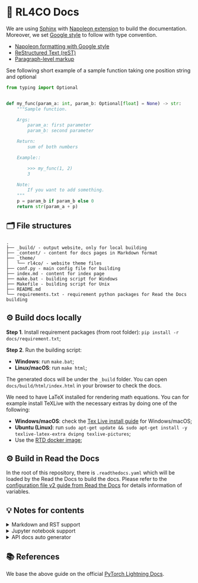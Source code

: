 # 📑 RL4CO Docs

We are using [Sphinx](https://www.sphinx-doc.org/en/master/) with [Napoleon extension](https://www.sphinx-doc.org/en/master/usage/extensions/napoleon.html) to build the documentation.
Moreover, we set [Google style](https://google.github.io/styleguide/pyguide.html) to follow with type convention.

- [Napoleon formatting with Google style](https://sphinxcontrib-napoleon.readthedocs.io/en/latest/example_google.html)
- [ReStructured Text (reST)](https://docs.pylonsproject.org/projects/docs-style-guide/)
- [Paragraph-level markup](https://www.sphinx-doc.org/en/master/usage/restructuredtext/basics.html#paragraphs)

See following short example of a sample function taking one position string and optional

```python
from typing import Optional


def my_func(param_a: int, param_b: Optional[float] = None) -> str:
    """Sample function.

    Args:
        param_a: first parameter
        param_b: second parameter

    Return:
        sum of both numbers

    Example::

        >>> my_func(1, 2)
        3

    Note:
        If you want to add something.
    """
    p = param_b if param_b else 0
    return str(param_a + p)
```

## 🗂️ File structures

```
.
├── _build/ - output website, only for local building
├── _content/ - content for docs pages in Markdown format 
├── _theme/
│   └── rl4co/ - website theme files
├── conf.py - main config file for building
├── index.md - content for index page
├── make.bat - building script for Windows
├── Makefile - building script for Unix
├── README.md
└── requirements.txt - requirement python packages for Read the Docs building
```

##  ⚙️ Build docs locally

**Step 1**. Install requirement packages (from root folder): `pip install -r docs/requirement.txt`;

**Step 2**. Run the building script:

- **Windows**: run `make.bat`;
- **Linux/macOS**: run `make html`;

The generated docs will be under the `_build` folder. You can open `docs/build/html/index.html` in your browser to check the docs.

We need to have LaTeX installed for rendering math equations. You can for example install TeXLive with the necessary extras by doing one of the following:

- **Windows/macOS**: check the [Tex Live install guide](https://www.tug.org/texlive/windows.html) for Windows/macOS;
- **Ubuntu (Linux)**: run `sudo apt-get update && sudo apt-get install -y texlive-latex-extra dvipng texlive-pictures`;
- Use the [RTD docker image](https://hub.docker.com/r/readthedocs/build);

## ⚙️ Build in Read the Docs

In the root of this repository, there is `.readthedocs.yaml` which will be loaded by the Read the Docs to build the docs.   Please refer to the [configuration file v2 guide from Read the Docs](https://docs.readthedocs.io/en/stable/config-file/v2.html) for details information of variables.

## 💡 Notes for contents
<details>
<summary>Markdown and RST support</summary>
RST is originally supported by the Sphinx. With the extension `myst_parser` it can support Markdown contents. Follow [this guide](https://www.sphinx-doc.org/en/master/usage/markdown.html) to learn more. 

In the meantime, we can still use RST within  Markdown files by 
````
```{eval-rst}
RST CONTENTS
```
````
</details>
<details>
<summary>Jupyter notebook support</summary>
With the extension `nbsphinx`, Sphinx can support Jupyter notebook. Follow [this guide](https://docs.readthedocs.io/en/stable/guides/jupyter.html) to learn more.

Indexing a Jupyter notebook is the same with a Markdown file in RST:
```
.. toctree::
   :maxdepth: 2
   :caption: Getting started:

   _content/start/installation
   _content/start/quickstart_notebook
```
</details>
<details>
<summary>API docs auto generator</summary>
With Sphinx's `automodule` we can easily get the API docs:
```
.. automodule:: rl4co.data.generate_data
   :members:
   :undoc-members:
```
When deploy in Read the Docs, make sure putting the package to `requirement.txt` mentioned before. 
</details>

## 📚 References

We base the above guide on the official [PyTorch Lightning Docs](https://github.com/Lightning-AI/lightning/tree/master/docs).